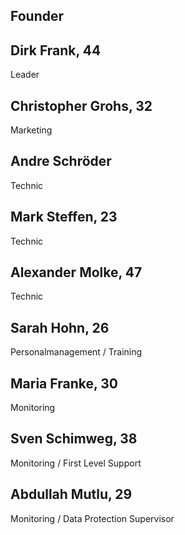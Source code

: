 ## Founder

## Dirk Frank, 44
Leader

## Christopher Grohs, 32
Marketing

## Andre Schröder
Technic

## Mark Steffen, 23
Technic

## Alexander Molke, 47
Technic

## Sarah Hohn, 26
Personalmanagement  / Training

## Maria Franke, 30
Monitoring

## Sven Schimweg, 38
Monitoring / First Level Support

## Abdullah Mutlu, 29
Monitoring / Data Protection Supervisor
